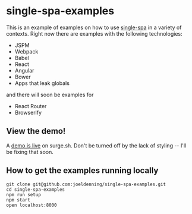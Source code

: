 # single-spa-examples
This is an example of examples on how to use [single-spa](https://github.com/joeldenning/single-spa) in a variety of contexts. Right now there are examples with the following technologies:

- JSPM
- Webpack
- Babel
- React
- Angular
- Bower
- Apps that leak globals

and there will soon be examples for

- React Router
- Browserify

## View the demo!
A [demo is live](http://single-spa.surge.sh) on surge.sh. Don't be turned off by the lack of styling -- I'll be fixing that soon.

## How to get the examples running locally
```
git clone git@github.com:joeldenning/single-spa-examples.git
cd single-spa-examples
npm run setup
npm start
open localhost:8000
```
